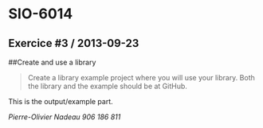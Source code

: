 SIO-6014
====================

Exercice #3 / 2013-09-23
---------------------

##Create and use a library
> Create a library example project where you will use your library. Both the library and the example should be at GitHub.

This is the output/example part.

*Pierre-Olivier Nadeau*
*906 186 811*
